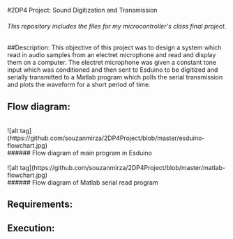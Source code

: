 #2DP4 Project: Sound Digitization and Transmission
###### This repository includes the files for my microcontroller's class final project.


##Description:
This objective of this project was to design a system which read in audio samples from an electret microphone and read and display them on a computer. The electret microphone was given a constant tone input which was conditioned and then sent to Esduino to be digitized and serially transmitted to a Matlab program which polls the serial transmission and plots the waveform for a short period of time.


## Flow diagram:
<br>
![alt tag](https://github.com/souzanmirza/2DP4Project/blob/master/esduino-flowchart.jpg)
<br>
###### Flow diagram of main program in Esduino
<br>
<br>
![alt tag](https://github.com/souzanmirza/2DP4Project/blob/master/matlab-flowchart.jpg)
<br>
###### Flow diagram of Matlab serial read program

## Requirements:

## Execution: 

